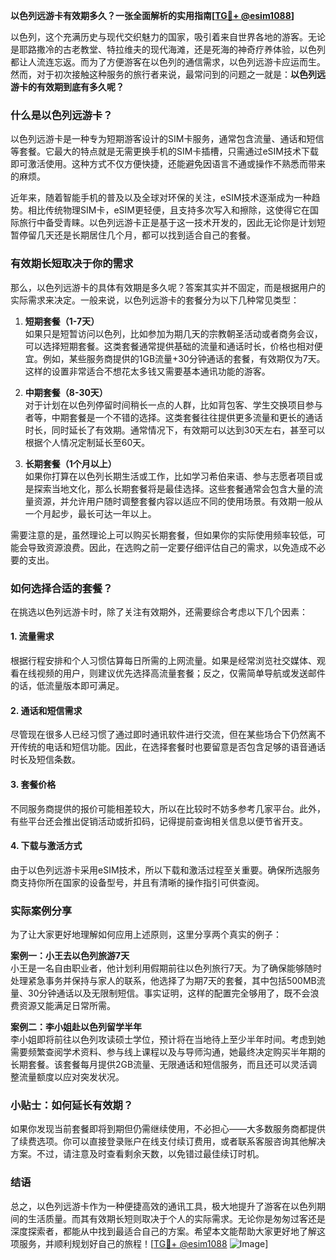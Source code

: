 **以色列远游卡有效期多久？一张全面解析的实用指南[[TG💪+ @esim1088](https://t.me/s/esim1088)]**

以色列，这个充满历史与现代交织魅力的国家，吸引着来自世界各地的游客。无论是耶路撒冷的古老教堂、特拉维夫的现代海滩，还是死海的神奇疗养体验，以色列都让人流连忘返。而为了方便游客在以色列的通信需求，以色列远游卡应运而生。然而，对于初次接触这种服务的旅行者来说，最常问到的问题之一就是：**以色列远游卡的有效期到底有多久呢？**

### 什么是以色列远游卡？

以色列远游卡是一种专为短期游客设计的SIM卡服务，通常包含流量、通话和短信等套餐。它最大的特点就是无需更换手机的SIM卡插槽，只需通过eSIM技术下载即可激活使用。这种方式不仅方便快捷，还能避免因语言不通或操作不熟悉而带来的麻烦。

近年来，随着智能手机的普及以及全球对环保的关注，eSIM技术逐渐成为一种趋势。相比传统物理SIM卡，eSIM更轻便，且支持多次写入和擦除，这使得它在国际旅行中备受青睐。以色列远游卡正是基于这一技术开发的，因此无论你是计划短暂停留几天还是长期居住几个月，都可以找到适合自己的套餐。

### 有效期长短取决于你的需求

那么，以色列远游卡的具体有效期是多久呢？答案其实并不固定，而是根据用户的实际需求来决定。一般来说，以色列远游卡的套餐分为以下几种常见类型：

1. **短期套餐（1-7天）**  
   如果只是短暂访问以色列，比如参加为期几天的宗教朝圣活动或者商务会议，可以选择短期套餐。这类套餐通常提供基础的流量和通话时长，价格也相对便宜。例如，某些服务商提供的1GB流量+30分钟通话的套餐，有效期仅为7天。这样的设置非常适合不想花太多钱又需要基本通讯功能的游客。

2. **中期套餐（8-30天）**  
   对于计划在以色列停留时间稍长一点的人群，比如背包客、学生交换项目参与者等，中期套餐是一个不错的选择。这类套餐往往提供更多流量和更长的通话时长，同时延长了有效期。通常情况下，有效期可以达到30天左右，甚至可以根据个人情况定制延长至60天。

3. **长期套餐（1个月以上）**  
   如果你打算在以色列长期生活或工作，比如学习希伯来语、参与志愿者项目或是探索当地文化，那么长期套餐将是最佳选择。这些套餐通常会包含大量的流量资源，并允许用户随时调整套餐内容以适应不同的使用场景。有效期一般从一个月起步，最长可达一年以上。

需要注意的是，虽然理论上可以购买长期套餐，但如果你的实际使用频率较低，可能会导致资源浪费。因此，在选购之前一定要仔细评估自己的需求，以免造成不必要的支出。

### 如何选择合适的套餐？

在挑选以色列远游卡时，除了关注有效期外，还需要综合考虑以下几个因素：

#### 1. 流量需求  
根据行程安排和个人习惯估算每日所需的上网流量。如果是经常浏览社交媒体、观看在线视频的用户，则建议优先选择高流量套餐；反之，仅需简单导航或发送邮件的话，低流量版本即可满足。

#### 2. 通话和短信需求  
尽管现在很多人已经习惯了通过即时通讯软件进行交流，但在某些场合下仍然离不开传统的电话和短信功能。因此，在选择套餐时也要留意是否包含足够的语音通话时长及短信条数。

#### 3. 套餐价格  
不同服务商提供的报价可能相差较大，所以在比较时不妨多参考几家平台。此外，有些平台还会推出促销活动或折扣码，记得提前查询相关信息以便节省开支。

#### 4. 下载与激活方式  
由于以色列远游卡采用eSIM技术，所以下载和激活过程至关重要。确保所选服务商支持你所在国家的设备型号，并且有清晰的操作指引可供查阅。

### 实际案例分享

为了让大家更好地理解如何应用上述原则，这里分享两个真实的例子：

**案例一：小王去以色列旅游7天**  
小王是一名自由职业者，他计划利用假期前往以色列旅行7天。为了确保能够随时处理紧急事务并保持与家人的联系，他选择了为期7天的套餐，其中包括500MB流量、30分钟通话以及无限制短信。事实证明，这样的配置完全够用了，既不会浪费资源又能满足日常所需。

**案例二：李小姐赴以色列留学半年**  
李小姐即将前往以色列攻读硕士学位，预计将在当地待上至少半年时间。考虑到她需要频繁查阅学术资料、参与线上课程以及与导师沟通，她最终决定购买半年期的长期套餐。该套餐每月提供2GB流量、无限通话和短信服务，而且还可以灵活调整流量额度以应对突发状况。

### 小贴士：如何延长有效期？

如果你发现当前套餐即将到期但仍需继续使用，不必担心——大多数服务商都提供了续费选项。你可以直接登录账户在线支付续订费用，或者联系客服咨询其他解决方案。不过，请注意及时查看剩余天数，以免错过最佳续订时机。

### 结语  

总之，以色列远游卡作为一种便捷高效的通讯工具，极大地提升了游客在以色列期间的生活质量。而其有效期长短则取决于个人的实际需求。无论你是匆匆过客还是深度探索者，都能从中找到最适合自己的方案。希望本文能帮助大家更好地了解这项服务，并顺利规划好自己的旅程！[[TG💪+ @esim1088](https://t.me/s/esim1088) ![Image](https://i.postimg.cc/4NQfJmqS/Snipaste-2025-05-13-00-14-12.png)]